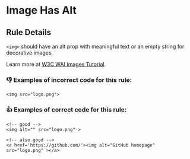 # Image Has Alt

## Rule Details

`<img>` should have an alt prop with meaningful text or an empty string for decorative images.

Learn more at [W3C WAI Images Tutorial](https://www.w3.org/WAI/tutorials/images/).

### 👎 Examples of **incorrect** code for this rule:

```erb
<img src="logo.png">
```

### 👍 Examples of **correct** code for this rule:

```erb
<!-- good -->
<img alt="" src="logo.png" >
```

```erb
<!-- also good -->
<a href='https://github.com/'><img alt="GitHub homepage" src="logo.png" ></a>
```
